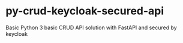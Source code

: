 # py-crud-keycloak-secured-api
Basic Python 3 basic CRUD API solution with FastAPI and secured by keycloak
